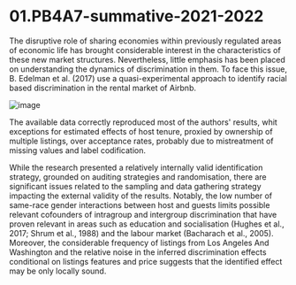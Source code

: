 # 01.PB4A7-summative-2021-2022

The disruptive role of sharing economies within previously regulated areas of economic life has brought considerable interest in the characteristics of these new market structures. Nevertheless, little emphasis has been placed on understanding the dynamics of discrimination in them. To face this issue, B. Edelman et al. (2017)  use a quasi-experimental approach to identify racial based discrimination in the rental market of Airbnb.

![image](https://user-images.githubusercontent.com/97345913/168483980-3edf6cb6-5973-4c23-a905-8fae7a01420a.png)

The available data correctly reproduced most of the authors' results, whit exceptions for estimated effects of host tenure, proxied by ownership of multiple listings, over acceptance rates, probably due to mistreatment of missing values and label codification.

While the research presented a relatively internally valid identification strategy, grounded on auditing strategies and randomisation, there are significant issues related to the sampling and data gathering strategy impacting the external validity of the results. Notably, the low number of same-race gender interactions between host and guests limits possible relevant cofounders of intragroup and intergroup discrimination that have proven relevant in areas such as education and socialisation (Hughes et al., 2017; Shrum et al., 1988) and the labour market (Bacharach et al., 2005).  Moreover, the considerable frequency of listings from Los Angeles And Washington and the relative noise in the inferred discrimination effects conditional on listings features and price suggests that the identified effect may be only locally sound.
